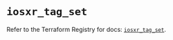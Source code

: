 # `iosxr_tag_set`

Refer to the Terraform Registry for docs: [`iosxr_tag_set`](https://registry.terraform.io/providers/ciscodevnet/iosxr/0.6.0/docs/resources/tag_set).

